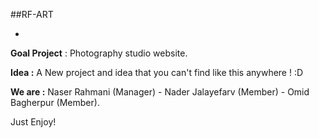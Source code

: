 ##RF-ART

-

**Goal Project** : Photography studio website.

**Idea :** A New project and idea that you can't find like this anywhere ! :D

**We are :** Naser Rahmani (Manager) - Nader Jalayefarv (Member) - Omid Bagherpur (Member).

Just Enjoy!